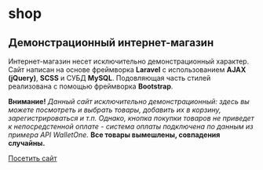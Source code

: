 # shop
## Демонстрационный интернет-магазин

Интернет-магазин несет исключительно демонстрационный характер. Сайт написан на основе фреймворка **Laravel** с использованием **AJAX (jQuery)**, **SCSS** и СУБД **MySQL**. Подовляющая часть стилей реализована с помощью фреймворка **Bootstrap**.

**Внимание!**
*Данный сайт исключительно демонстрационный: здесь вы можете посмотреть и выбрать товары, добавить их в корзину, зарегистрироваться и т.п. Однако, кнопка покупки товаров не приведет к непосредстенной оплате - система оплаты подключена по данным из примера API WalletOne.*
**Все товары вымешлены, совпадения случайны.**

[Посетить сайт](https://ltvi.site)